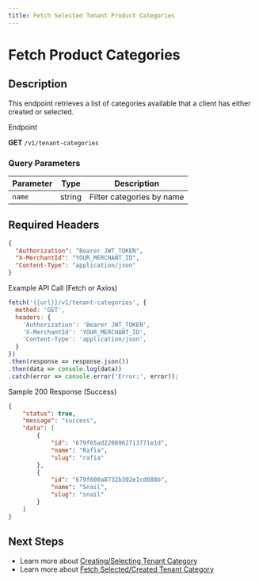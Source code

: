 ```yaml
---
title: Fetch Selected Tenant Product Categories
---
```



# Fetch Product Categories

##  Description

This endpoint retrieves a list of categories available that a client has either created or selected.

 Endpoint

**GET** `/v1/tenant-categories`

### Query Parameters
| Parameter     | Type   | Description                                           |
|---------------|--------|-------------------------------------------------------|
| `name`        | string| Filter categories by name   |

##  Required Headers
```json
{
  "Authorization": "Bearer JWT_TOKEN",
  "X-MerchantId": "YOUR_MERCHANT_ID",
  "Content-Type": "application/json"
}
```

 Example API Call (Fetch or Axios)

```js
fetch('{{url}}/v1/tenant-categories', {
  method: 'GET',
  headers: {
    'Authorization': 'Bearer JWT_TOKEN',
    'X-MerchantId': 'YOUR_MERCHANT_ID',
    'Content-Type': 'application/json',
  }
})
.then(response => response.json())
.then(data => console.log(data))
.catch(error => console.error('Error:', error));
```

Sample 200 Response (Success)

```json
{
    "status": true,
    "message": "success",
    "data": [
        {
            "id": "679f65ad2208962713771e1d",
            "name": "Rafia",
            "slug": "rafia"
        },
        {
            "id": "679f600a8732b302e1cd088b",
            "name": "Snail",
            "slug": "snail"
        }
    ]
}
```

##  Next Steps
- Learn more about [Creating/Selecting Tenant Category](./add-category.md)
- Learn more about [Fetch Selected/Created Tenant Category](./fetch-selected-categories.md)